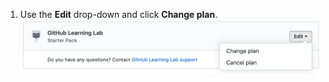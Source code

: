 1. Use the **Edit** drop-down and click **Change plan**. ![Edit drop-down in the Marketplace Purchases section of your personal account's billing settings](/assets/images/help/marketplace/marketplace-edit-app-billing-settings.png)
